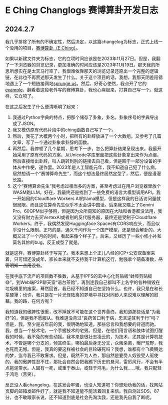 # E Ching Changlogs 赛博算卦开发日志

## 2024.2.7
我几乎排除了所有的不确定性，然后决定，以这篇changelog为标志，正式上线一个没用的项目，[赛博算卦（E Ching）](https://eching.i-am-cjc.tech)。

如果以新建文件夹为标志，它的立项时间应该是在2023年11月27日。但是，我翻了一下浏览器的浏览记录，更加准确的时间应该是2023年11月19日。那天我的所思所想实在是太天马行空了，我很难依靠那天的浏览记录还原出一个完整的逻辑链，在此也不再赘述那天发生了什么。关于这个项目的话，我想，我那天阴差阳错地遇上了一个短链接网站[sprunge.us](https://sprunge.us)，然后，好奇心使然，我点开了它的[example](https://sprunge.us/aXZI)，翻看着这段老外写的赛博算卦，我也心痒起来，打算自己写一个。就这样，它立项了。

在这之后发生了什么便清晰明了起来：

1. 我通过Python字典的特点，把那个储存了卦象，卦名，卦象序号的字典导出成了JSON。
2. 我又模仿原有代码片段中的ching函数自己写了一个。
3. 然后，我花了大概两个小时，把所有的卦辞放进了一个大数组，又参考了几篇文章，写了一个通过卦象拿卦辞的函数。
4. 再然后，我停顿了几个星期，思考下一步，怎么把算卦结果呈现出来。我最开始采用了原有代码的方案，从Unicode字库里面把这些卦象拿出来作为点缀，然后直接给出卦辞，叫人跳转到别的链接去自己看，但是囿于一部分设备的字体从中作梗，遂作罢。2023年是人工智能元年，我不知道自己犯了什么病，居然想请一个“赛博算命先生”，而这个想法最终居然定型了，然后，便是漫漫长路。
5. 这个“赛博算命先生”我考虑过相当多的方案，甚至考虑过在用户浏览器里放个WASM跑LLM。好在，我最终还是找到了一些免费的语言大模型调用API。我一开始用的Cloudflare Workers AI的llama模型，但是这样我的日活访问量就很局限，而且这位算命先生似乎不太会讲中国话。后来我又瞄上了Gemini Pro，60QPM似乎够用，但是因为众所周知的原因在大陆和香港都没法用，我又没有财力去买VertexAI或者别的反代服务器，最终还是受制于Cloudflare Workers。终于，我偶然发现Huggingface Spaces有CORS响应头，而且似乎没什么限制。正巧的是，通义千问作为一个国产模型，还是很会解卦的。大概又过了一个月的时间，看起来像个样子了。后来，又经历了一些小修小补和莫名其妙的bug，反正成型了就是。

就是这样，赛博算卦终于写完了。我本来想上个正儿八经的ICP+公安双备案来着，只可惜还没成年，家长本来就不支持我干计算机这行，勉强拿个萌备凑数，~~尽管明知一点用没有~~。

在我手底下流产的项目数不胜数，从基于IPFS的去中心化剪贴板“蚌埠剪贴板😅”，到Web端P2P聊天室“语台茶馆”，再到连我自己都叫不上名字的各种销毁在垃圾桶里的废案，蓦然回首，我已经不知道自己在坚持什么。也许，我只是在和长辈硬犟；也许，我只是在一片光怪陆离的梦境中寻找对同龄人来说难以理解的慰藉。我的路，在何方呢？

我知道我的傲脾性很重，改不掉就不可能在这个世界善终。我知道那些话是“为我好”的，但是我不愿服从。我难道没背过“良药苦口利于病，忠言逆耳利于行”吗？但是，我，至少是五年前的我，很明确地知道，那些忠言和我想要的背道而驰。我，想当一个技术宅，一个手握技术的宅男。但是，在他们用言语和肢体试图打醒我的时候，我不免的有些动摇。我本来是很壮志凌云的，为技术，尤其是计算机技术，不管是哪个分支的，倾其终生，哪怕最后身无分文，众叛亲离，曝尸荒野，我也死而无憾。但是，我真的要这样被社会的巨轮碾死吗？我想，谁都有个飞黄腾达的梦，迄今我已不敢奢求。但是，既然不为人杰，那自然是要受人奴役受人驱使的，我的傲脾性忍不住，那社会自然会把我踢下历史的悬河，雷厉风行，不会有半点拖泥带水。人固有一死，或重于泰山，或轻于鸿毛，为什么我……哦，我只配轻于鸿毛（苦笑）。

反正没人看changelog，在这发会牢骚，也没人知道吧？你想劝劝我的话，找网站页脚的邮箱发邮件好了，就是我不知道能不能活着回复来信。我自测过SDS，87分，也不敢跟家长说，还不知道到底是社会先淘汰我，还是我先自我了断呢。